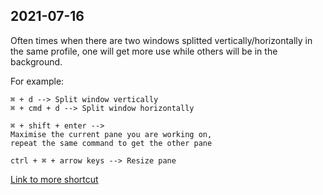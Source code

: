 ## 2021-07-16

Often times when there are two windows splitted vertically/horizontally in the same profile, one will get more use while others will be in the background.

For example:
```
⌘ + d --> Split window vertically
⌘ + cmd + d --> Split window horizontally

⌘ + shift + enter -->
Maximise the current pane you are working on,
repeat the same command to get the other pane

ctrl + ⌘ + arrow keys --> Resize pane
```

[Link to more shortcut](https://defkey.com/iterm-shortcuts)
